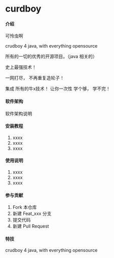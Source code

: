 # curdboy

#### 介绍
可怜虫啊

crudboy 4 java, with everything opensource

所有的一切的优秀的开源项目。（java 相关的）

史上最强技术！ 

一网打尽， 不再重复造轮子！

集成 所有的牛x技术！ 让你一次性 学个够， 学不完！


#### 软件架构
软件架构说明


#### 安装教程

1.  xxxx
2.  xxxx
3.  xxxx

#### 使用说明

1.  xxxx
2.  xxxx
3.  xxxx

#### 参与贡献

1.  Fork 本仓库
2.  新建 Feat_xxx 分支
3.  提交代码
4.  新建 Pull Request


#### 特技

crudboy 4 java, with everything opensource